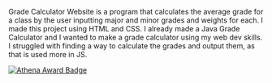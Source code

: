 Grade Calculator Website is a program that calculates the average grade for a class by the user inputting major and minor grades and weights for each. I made this project using HTML and CSS. I already made a Java Grade Calculator 
and I wanted to make a grade calculator using my web dev skills. I struggled with finding a way to calculate the grades and output them, as that is used more in JS.

[![Athena Award Badge](https://img.shields.io/endpoint?url=https%3A%2F%2Faward.athena.hackclub.com%2Fapi%2Fbadge)](https://award.athena.hackclub.com?utm_source=readme)
